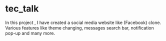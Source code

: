 # tec_talk
In this project , I have created a social media website like (Facebook) clone.
Various features like theme changing, messages search bar, notification pop-up and many more.
